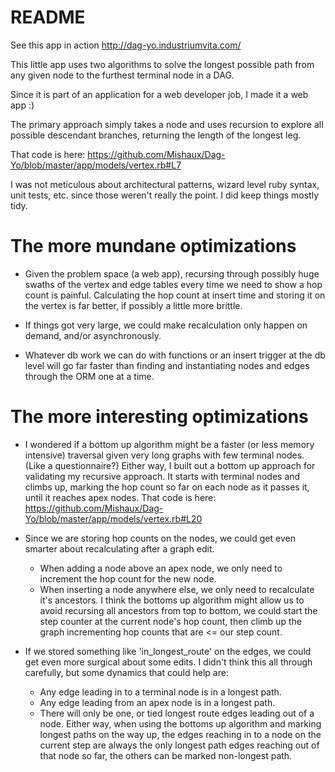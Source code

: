 # README
See this app in action http://dag-yo.industriumvita.com/

This little app uses two algorithms to solve the longest possible path from any given node to the furthest terminal node in a DAG.

Since it is part of an application for a web developer job, I made it a web app :)

The primary approach simply takes a node and uses recursion to explore all possible descendant branches, returning the length of the longest leg.

That code is here: https://github.com/Mishaux/Dag-Yo/blob/master/app/models/vertex.rb#L7

I was not meticulous about architectural patterns, wizard level ruby syntax, unit tests, etc. since those weren't really the point. I did keep things mostly tidy.

# The more mundane optimizations

* Given the problem space (a web app), recursing through possibly huge swaths of the vertex and edge tables every time we need to show a hop count is painful. Calculating the hop count at insert time and storing it on the vertex is far better, if possibly a little more brittle.

* If things got very large, we could make recalculation only happen on demand, and/or asynchronously.

* Whatever db work we can do with functions or an insert trigger at the db level will go far faster than finding and instantiating nodes and edges through the ORM one at a time.


# The more interesting optimizations

* I wondered if a bottom up algorithm might be a faster (or less memory intensive) traversal given very long graphs with few terminal nodes. (Like a questionnaire?) Either way, I built out a bottom up approach for validating my recursive approach. It starts with terminal nodes and climbs up, marking the hop count so far on each node as it passes it, until it reaches apex nodes. That code is here: https://github.com/Mishaux/Dag-Yo/blob/master/app/models/vertex.rb#L20

* Since we are storing hop counts on the nodes, we could get even smarter about recalculating after a graph edit.
  * When adding a node above an apex node, we only need to increment the hop count for the new node.
  * When inserting a node anywhere else, we only need to recalculate it's ancestors. I think the bottoms up algorithm might allow us to avoid recursing all ancestors from top to bottom, we could start the step counter at the current node's hop count, then climb up the graph incrementing hop counts that are <= our step count.

* If we stored something like 'in_longest_route' on the edges, we could get even more surgical about some edits. I didn't think this all through carefully, but some dynamics that could help are:
  * Any edge leading in to a terminal node is in a longest path.
  * Any edge leading from an apex node is in a longest path.
  * There will only be one, or tied longest route edges leading out of a node. Either way, when using the bottoms up algorithm and marking longest paths on the way up, the edges reaching in to a node on the current step are always the only longest path edges reaching out of that node so far, the others can be marked non-longest path.

